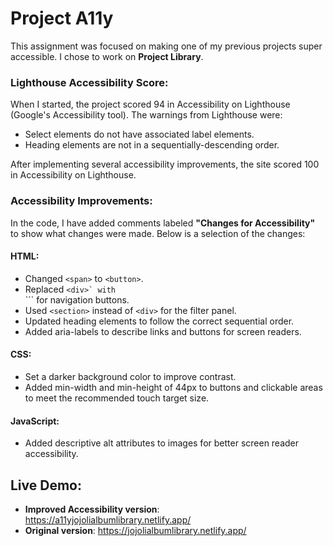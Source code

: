 # Project A11y

This assignment was focused on making one of my previous projects super accessible. I chose to work on **Project Library**. 

### Lighthouse Accessibility Score:
When I started, the project scored 94 in Accessibility on Lighthouse (Google's Accessibility tool). The warnings from Lighthouse were:

- Select elements do not have associated label elements.
- Heading elements are not in a sequentially-descending order.

After implementing several accessibility improvements, the site scored 100 in Accessibility on Lighthouse.

### Accessibility Improvements:
In the code, I have added comments labeled **"Changes for Accessibility"** to show what changes were made. Below is a selection of the changes:

#### **HTML:**
- Changed ```<span>``` to ```<button>```.
- Replaced ```<div>` with ```<nav>``` for navigation buttons.
- Used ```<section>``` instead of ```<div>``` for the filter panel.
- Updated heading elements to follow the correct sequential order.
- Added aria-labels to describe links and buttons for screen readers.

#### **CSS:**
- Set a darker background color to improve contrast.
- Added min-width and min-height of 44px to buttons and clickable areas to meet the recommended touch target size.

#### **JavaScript:**
- Added descriptive alt attributes to images for better screen reader accessibility.

## Live Demo:
- **Improved Accessibility version**: https://a11yjojolialbumlibrary.netlify.app/
- **Original version**: https://jojolialbumlibrary.netlify.app/
